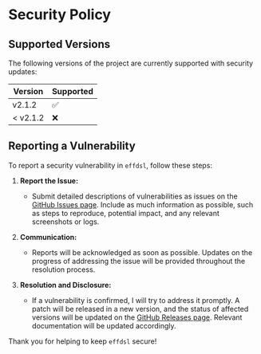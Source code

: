 # Security Policy

## Supported Versions

The following versions of the project are currently supported with security updates:

| Version | Supported          |
| ------- | ------------------ |
| v2.1.2  | :white_check_mark: |
| < v2.1.2| :x:                |

## Reporting a Vulnerability

To report a security vulnerability in `effdsl`, follow these steps:

1. **Report the Issue:**
   - Submit detailed descriptions of vulnerabilities as issues on the [GitHub Issues page](https://github.com/sdqri/effdsl/issues). Include as much information as possible, such as steps to reproduce, potential impact, and any relevant screenshots or logs.

2. **Communication:**
   - Reports will be acknowledged as soon as possible. Updates on the progress of addressing the issue will be provided throughout the resolution process.

3. **Resolution and Disclosure:**
   - If a vulnerability is confirmed, I will try to address it promptly. A patch will be released in a new version, and the status of affected versions will be updated on the [GitHub Releases page](https://github.com/sdqri/effdsl/releases). Relevant documentation will be updated accordingly.

Thank you for helping to keep `effdsl` secure!
